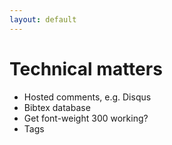 ```yaml
---
layout: default
---
```


# Technical matters

* Hosted comments, e.g. Disqus
* Bibtex database
* Get font-weight 300 working?
* Tags
